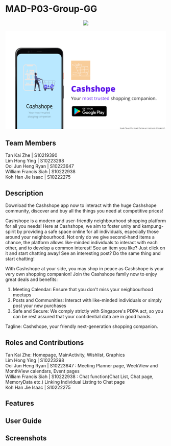 # MAD-P03-Group-GG
<p align="center">
  <img src="https://img.shields.io/github/release-date/DancinComrade/electron-python-example?style=for-the-badge">
</p>

![AdvertBanner](resources/advertbanner.png)

## Team Members
Tan Kai Zhe | S10219390 </br>
Lim Hong Ying | S10223298 </br>
Ooi Jun Heng Ryan | S10223647 </br>
William Francis Siah | S10222938 </br>
Koh Han Jie Isaac | S10222275 </br>

## Description
Download the Cashshope app now to interact with the huge Cashshope community, discover and buy all
the things  you need at competitive prices!

Cashshope is a modern and user-friendly neighbourhood shopping platform for all you needs! Here at
Cashshope, we aim to foster unity and kampung-spirit by providing a safe space online for all
individuals, especially those around your neighbourhood. Not only do we give second-hand items a
chance, the platform allows like-minded individuals to interact with each other, and to develop a
common interest! See an item you like? Just click on it and start chatting away! See an interesting
post? Do the same thing and start chatting!

With Cashshope at your side, you may shop in peace as Cashshope is your very own shopping companion!
Join the Cashshope family now to enjoy great deals and benefits:
1) Meeting Calendar: Ensure that you don't miss your neighbourhood meetups
2) Posts and Communities: Interact with like-minded individuals or simply post your new purchases
3) Safe and Secure: We comply strictly with Singapore's PDPA act, so you can be rest assured that
your confidential data are in good hands.

Tagline: Cashshope, your friendly next-generation shopping companion.

## Roles and Contributions
Tan Kai Zhe: Homepage, MainActivity, Wishlist, Graphics </br>
Lim Hong Ying | S10223298 </br>
Ooi Jun Heng Ryan | S10223647 : Meeting Planner page, WeekView and MonthView calendars, Event pages </br>
William Francis Siah | S10222938 : Chat function(Chat List, Chat page, MemoryData etc.) Linking Individual Listing to Chat page</br>
Koh Han Jie Isaac | S10222275 </br>

## Features


## User Guide

## Screenshots
